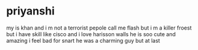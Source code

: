 # priyanshi
my is khan and i m not a terrorist
pepole call me flash but i m a killer froest
but i have skill like cisco
and i love harisson walls he is soo cute and amazing
i feel bad for snart he was a charming guy but at last
